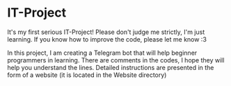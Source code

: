 # IT-Project
It's my first serious IT-Project! Please don't judge me strictly, I'm just learning. If you know how to improve the code, please let me know :3

In this project, I am creating a Telegram bot that will help beginner programmers in learning.
There are comments in the codes, I hope they will help you understand the lines.
Detailed instructions are presented in the form of a website (it is located in the Website directory)
